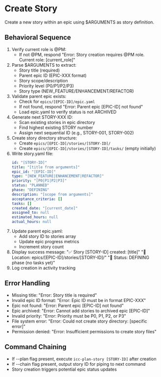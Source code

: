 # Create Story

Create a new story within an epic using $ARGUMENTS as story definition.

## Behavioral Sequence
1. Verify current role is @PM:
   - If not @PM, respond "Error: Story creation requires @PM role. Current role: [current_role]"
2. Parse $ARGUMENTS to extract:
   - Story title (required)
   - Parent epic ID (EPIC-XXX format)
   - Story scope/description
   - Priority level (P0/P1/P2/P3)
   - Story type (NEW_FEATURE/ENHANCEMENT/REFACTOR)
3. Validate parent epic exists:
   - Check for `epics/[EPIC-ID]/epic.yaml`
   - If not found, respond "Error: Parent epic [EPIC-ID] not found"
   - Load epic.yaml to verify status is not ARCHIVED
4. Generate next STORY-XXX ID:
   - Scan existing stories in epic directory
   - Find highest existing STORY number
   - Assign next sequential ID (e.g., STORY-001, STORY-002)
5. Create story directory structure:
   - Create `epics/[EPIC-ID]/stories/[STORY-ID]/`
   - Create `epics/[EPIC-ID]/stories/[STORY-ID]/tasks/` (empty initially)
6. Write story.yaml file:
   ```yaml
   id: "[STORY-ID]"
   title: "[title from arguments]"
   epic_id: "[EPIC-ID]"
   type: "[NEW_FEATURE|ENHANCEMENT|REFACTOR]"
   priority: "[P0|P1|P2|P3]"
   status: "PLANNED"
   phase: "DEFINING"
   description: "[scope from arguments]"
   acceptance_criteria: []
   tasks: []
   created_date: "[current_date]"
   assigned_to: null
   estimated_hours: null
   actual_hours: null
   ```
7. Update parent epic.yaml:
   - Add story ID to stories array
   - Update epic progress metrics
   - Increment story count
8. Display success message:
   "✅ Story [STORY-ID] created: [title]"
   "📁 Location: epics/[EPIC-ID]/stories/[STORY-ID]/"
   "🎯 Status: DEFINING phase (no tasks yet)"
9. Log creation in activity tracking

## Error Handling
- Missing title: "Error: Story title is required"
- Invalid epic ID format: "Error: Epic ID must be in format EPIC-XXX"
- Epic not found: "Error: Parent epic [EPIC-ID] not found"
- Epic archived: "Error: Cannot add stories to archived epic [EPIC-ID]"
- Invalid priority: "Error: Priority must be P0, P1, P2, or P3"
- File system error: "Error: Could not create story directory: [specific error]"
- Permission denied: "Error: Insufficient permissions to create story files"

## Command Chaining
- If --plan flag present, execute `icc-plan-story [STORY-ID]` after creation
- If --chain flag present, output story ID for piping to next command
- Story creation triggers potential epic status updates